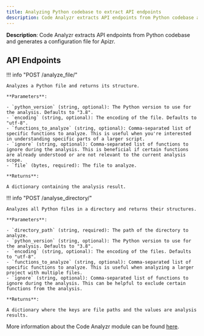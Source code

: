 ```yaml
---
title: Analyzing Python codebase to extract API endpoints
description: Code Analyzr extracts API endpoints from Python codebase and generates a configuration file for Apizr.
---
```


**Description**: Code Analyzr extracts API endpoints from Python codebase and generates a configuration file for Apizr.

## API Endpoints

!!! info "POST /analyze_file/"

    Analyzes a Python file and returns its structure.

    **Parameters**:

    - `python_version` (string, optional): The Python version to use for the analysis. Defaults to "3.8".
    - `encoding` (string, optional): The encoding of the file. Defaults to "utf-8".
    - `functions_to_analyze` (string, optional): Comma-separated list of specific functions to analyze. This is useful when you're interested in understanding specific parts of a larger script.
    - `ignore` (string, optional): Comma-separated list of functions to ignore during the analysis. This is beneficial if certain functions are already understood or are not relevant to the current analysis scope.
    - `file` (bytes, required): The file to analyze.

    **Returns**:

    A dictionary containing the analysis result.

!!! info "POST /analyse_directory/"

    Analyzes all Python files in a directory and returns their structures.

    **Parameters**:

    - `directory_path` (string, required): The path of the directory to analyze.
    - `python_version` (string, optional): The Python version to use for the analysis. Defaults to "3.8".
    - `encoding` (string, optional): The encoding of the files. Defaults to "utf-8".
    - `functions_to_analyze` (string, optional): Comma-separated list of specific functions to analyze. This is useful when analyzing a larger project with multiple files.
    - `ignore` (string, optional): Comma-separated list of functions to ignore during the analysis. This can be helpful to exclude certain functions from the analysis.

    **Returns**:

    A dictionary where the keys are file paths and the values are analysis results.

More information about the Code Analyzr module can be found [here](/modules/code-analyzr/).

